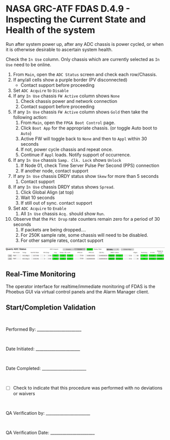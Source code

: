 # NASA GRC-ATF FDAS D.4.9 - Inspecting the Current State and Health of the system

Run after system power up, after any ADC chassis is power cycled,
or when it is otherwise desirable to ascertain system health.

Check the `In Use` column.
Only chassis which are currently selected as `In Use` need to be online.

1. From `Main`, open the `ADC Status` screen and check each row/Chassis.
1. If any/all cells show a purple border (PV disconnected)
    - Contact support before proceeding
1. Set `ADC Acquire` to `Disable`
1. If any `In Use` chassis `FW Active` column shows `None`
    1. Check chassis power and network connection
    1. Contact support before proceeding
1. If any `In Use` chassis `FW Active` column shows `Gold` then take the following action:
    1. From `Main`, open the `FPGA Boot Control` page.
    1. Click `Boot App` for the appropriate chassis.  (or toggle Auto boot to `Auto`)
    1. Active FW will toggle back to `None` and then to `Appl` within 30 seconds
    1. If not, power cycle chassis and repeat once.
    1. Continue if `Appl` loads.  Notify support of occurrence.
1. If any `In Use` chassis `Samp. Clk. Lock` shows `Unlock`
    1. If Node 01, check Time Server Pulse Per Second (PPS) connection
    1. If another node, contact support
1. If any `In Use` chassis DRDY status show `Skew` for more than 5 seconds
    1. Contact support
1. If any `In Use` chassis DRDY status shows `Spread`.
    1. Click Global Align (at top)
    1. Wait 10 seconds
    1. If still out of sync. contact support
1. Set `ADC Acquire` to `Enable`
    1. All `In Use` chassis `Acq.` should show `Run`.
1. Observe that the `Pkt Drop` rate counters remain zero for a period of 30 seconds
    1. If packets are being dropped....
    1. For 250K sample rate, some chassis will need to be disabled.
    1. For other sample rates, contact support

![Quartz ADC Status](image/adc-status.png)

## Real-Time Monitoring
The operator interface for realtime/immediate monitoring of FDAS is the Phoebus GUI via virtual control panels and the Alarm Manager client.

## Start/Completion Validation

<br/>

Performed By: ______________________

<br/>

Date Initiated: ______________________

<br/>

Date Completed: ______________________

<br/>

- [ ] Check to indicate that this procedure was performed with no deviations or waivers

<br/>

QA Verification by: ______________________

<br/>

QA Verification Date: ______________________
